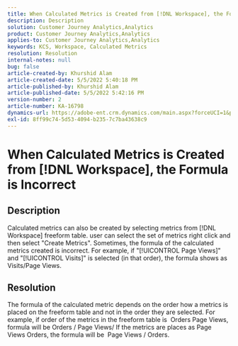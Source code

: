 ```yaml
---
title: When Calculated Metrics is Created from [!DNL Workspace], the Formula is Incorrect
description: Description
solution: Customer Journey Analytics,Analytics
product: Customer Journey Analytics,Analytics
applies-to: Customer Journey Analytics,Analytics
keywords: KCS, Workspace, Calculated Metrics
resolution: Resolution
internal-notes: null
bug: false
article-created-by: Khurshid Alam
article-created-date: 5/5/2022 5:40:18 PM
article-published-by: Khurshid Alam
article-published-date: 5/5/2022 5:42:16 PM
version-number: 2
article-number: KA-16798
dynamics-url: https://adobe-ent.crm.dynamics.com/main.aspx?forceUCI=1&pagetype=entityrecord&etn=knowledgearticle&id=3498176d-9acc-ec11-a7b5-6045bd00dbbc
exl-id: 8ff99c74-5d53-4094-b235-7c7ba43638c9
---
```

# When Calculated Metrics is Created from [!DNL Workspace], the Formula is Incorrect

## Description


Calculated metrics can also be created by selecting metrics from [!DNL Workspace] freeform table. user can select the set of metrics  right click and then select "Create Metrics". Sometimes, the formula of the calculated metrics created is incorrect. For example, if "[!UICONTROL Page Views]" and "[!UICONTROL Visits]" is selected (in that order), the formula shows as Visits/Page Views.


## Resolution


The formula of the calculated metric depends on the order how a metrics is placed on the freeform table and not in the order they are selected. For example, if order of the metrics in the freeform table is  Orders  Page Views, formula will be Orders / Page Views/ If the metrics are places as Page Views  Orders, the formula will be  Page Views / Orders.
